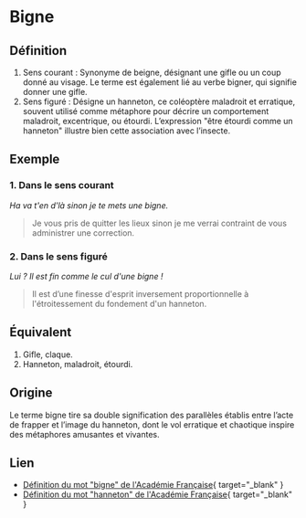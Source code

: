 # Bigne

## Définition

1. Sens courant : Synonyme de beigne, désignant une gifle ou un coup donné au visage. Le terme est également lié au verbe bigner, qui signifie donner une gifle.
2. Sens figuré : Désigne un hanneton, ce coléoptère maladroit et erratique, souvent utilisé comme métaphore pour décrire un comportement maladroit, excentrique, ou étourdi. L’expression "être étourdi comme un hanneton" illustre bien cette association avec l’insecte.

## Exemple

### 1. Dans le sens courant

_Ha va t'en d'là sinon je te mets une bigne._
> Je vous pris de quitter les lieux sinon je me verrai contraint de vous administrer une correction.

### 2. Dans le sens figuré

_Lui ? Il est fin comme le cul d'une bigne !_
> Il est d’une finesse d'esprit inversement proportionnelle à l'étroitessement du fondement d'un hanneton.

## Équivalent

1. Gifle, claque.
2. Hanneton, maladroit, étourdi.

## Origine

Le terme bigne tire sa double signification des parallèles établis entre l’acte de frapper et l’image du hanneton, dont le vol erratique et chaotique inspire des métaphores amusantes et vivantes.

## Lien

* [Définition du mot "bigne" de l'Académie Française](https://www.dictionnaire-academie.fr/article/A9B1085){ target="_blank" }
* [Définition du mot "hanneton" de l'Académie Française](https://www.dictionnaire-academie.fr/article/A9H0144){ target="_blank" }

